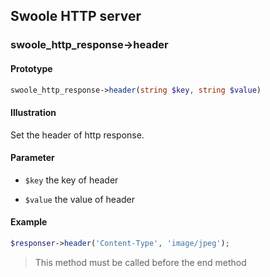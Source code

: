 ## Swoole HTTP server

### swoole_http_response->header

#### Prototype

```php
swoole_http_response->header(string $key, string $value)
```

#### Illustration

Set the header of http response.

#### Parameter

- `$key` the key of header

- `$value` the value of header

#### Example

```php
$responser->header('Content-Type', 'image/jpeg');
```

> This method must be called before the end method
